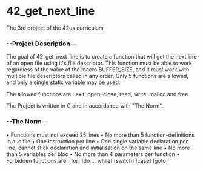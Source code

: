 # 42_get_next_line
The 3rd project of the 42us curriculum

### --Project Description--
The goal of 42_get_next_line is to create a function that will get the next line of an open file using it's file descriptor. This function must be able to work regardless of the value of the macro BUFFER_SIZE, and it must work with multiple file descriptors called in any order. Only 5 functions are allowed, and only a single static variable may be used.

The allowed functions are : exit, open, close, read, write, malloc and free.

The Project is written in C and in accordance with "The Norm".

### --The Norm--
• Functions must not exceed 25 lines
• No more than 5 function-definitions in a .c file
• One instruction per line
• One single variable declaration per line; cannot stick declaration and initialisation on the same line
• No more than 5 variables per bloc
• No more than 4 parameters per function
• Forbidden functions are: [for] [do ... while] [switch] [case] [goto]
